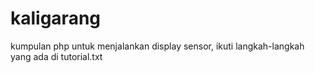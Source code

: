 # kaligarang
kumpulan php untuk menjalankan display sensor,
ikuti langkah-langkah yang ada di tutorial.txt
